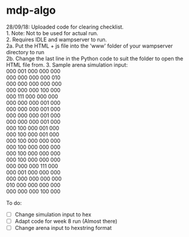 # mdp-algo
28/09/18: Uploaded code for clearing checklist.<br/>
          <t/>1. Note: Not to be used for actual run.<br/>
          2. Requires IDLE and wampserver to run.<br/>
            2a. Put the HTML + js file into the 'www' folder of your wampserver directory to run<br/>
            2b. Change the last line in the Python code to suit the folder to open the HTML file from.
          3. Sample arena simulation input:<br/>
              000 001 000 000 000<br/>
              000 000 000 000 010<br/>
              000 000 000 000 000<br/>
              000 000 000 100 000<br/>
              000 111 000 000 000<br/>
              000 000 000 001 000<br/>
              000 000 000 001 000<br/>
              000 000 000 001 000<br/>
              000 000 000 001 000<br/>
              000 100 000 001 000<br/>
              000 100 000 001 000<br/>
              000 100 000 000 000<br/>
              000 100 000 000 000<br/>
              000 100 000 000 000<br/>
              000 100 000 000 000<br/>
              000 000 000 111 000<br/>
              000 001 000 000 000<br/>
              000 000 000 000 000<br/>
              010 000 000 000 000<br/>
              000 000 000 100 000<br/>
             
To do: <br/>
- [ ] Change simulation input to hex
- [ ] Adapt code for week 8 run (Almost there)
- [ ] Change arena input to hexstring format

